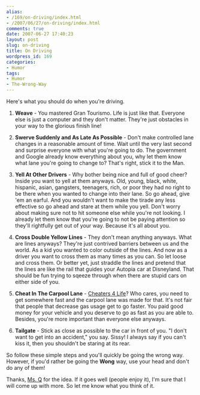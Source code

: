 ```yaml
---
alias:
- /169/on-driving/index.html
- /2007/06/27/on-driving/index.html
comments: true
date: 2007-06-27 17:40:23
layout: post
slug: on-driving
title: On Driving
wordpress_id: 169
categories:
- Humor
tags:
- Humor
- The-Wrong-Way
---
```


Here's what you should do when you're driving.





  1. **Weave** - You mastered Gran Tourismo.  Life is just like that.  Everyone else is just a computer and they don't matter.  They're just obstacles in your way to the glorious finish line!


  2. **Swerve Suddenly and As Late As Possible** - Don't make controlled lane changes in a reasonable amount of time.  Wait until the very last second and surprise everyone with what you're going to do.  The government and Google already know everything about you, why let them know what lane you're going to change to?  That's right, stick it to the Man.


  3. **Yell At Other Drivers** - Why bother being nice and full of good cheer?  Inside you want to yell at them anyways.  Old, young, black, white, hispanic, asian, gangsters, teenagers, rich, or poor they had no right to be there when you wanted to change into their lane.  So go ahead, give 'em an earful.  And you wouldn't want to make the tirade any less effective so go ahead and stare at them while you yell.  Don't worry about making sure not to hit someone else while you're not looking.  I already let them know that you're going to not be paying attention so they'll rightfully get out of your way.  Because it's all about you.


  4. **Cross Double Yellow Lines** - They don't mean anything anyways.  What are lines anyways?  They're just contrived barriers between us and the world.  As a kid you wanted to color outside of the lines.  And now as a driver you want to cross them as many times as you can.  So let loose and cross them.  Or better yet, just straddle the lines and pretend that the lines are like the rail that guides your Autopia car at Disneyland.  That should be fun trying to sqeeze through when there are stupid cars on either side of you.


  5. **Cheat In The Carpool Lane** - [Cheaters 4 Life](http://www.goingthewongway.com/2007/01/24/cheaters-4-life/)?  Who cares, you need to get somewhere fast and the carpool lane was made for that.  It's not fair that people that decrease gas usage get to go faster.  You paid good money for your vehicle and you deserve to go as fast as you are able to.  Besides, you're more important than everyone else anyways.


  6. **Tailgate** - Stick as close as possible to the car in front of you.  "I don't want to get into an accident," you say.  Sissy!  I always say if you can't kiss it, then you shouldn't be staring at its rear.



So follow these simple steps and you'll quickly be going the wrong way.  However, if you'd rather be going the **Wong** way, use your head and don't do any of them!


Thanks, [Ms. Q](http://qmusings.com/blog/) for the idea.  If it goes well (people enjoy it), I'm sure that I will come up with more.  So let me know what you think of it.
